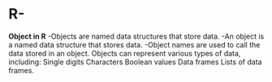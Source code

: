 # R-
**Object in R**
-Objects are named data structures that store data.
-An object is a named data structure that stores data.
-Object names are used to call the data stored in an object.
Objects can represent various types of data, including:
Single digits
Characters
Boolean values
Data frames
Lists of data frames.
